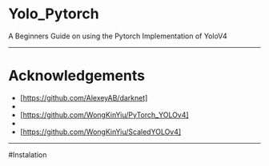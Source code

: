 # Yolo_Pytorch
A Beginners Guide on using the Pytorch Implementation of YoloV4

---
# Acknowledgements
+ [https://github.com/AlexeyAB/darknet]
+ 
+ [https://github.com/WongKinYiu/PyTorch_YOLOv4]
+ 
+ [https://github.com/WongKinYiu/ScaledYOLOv4]

---
#Instalation

